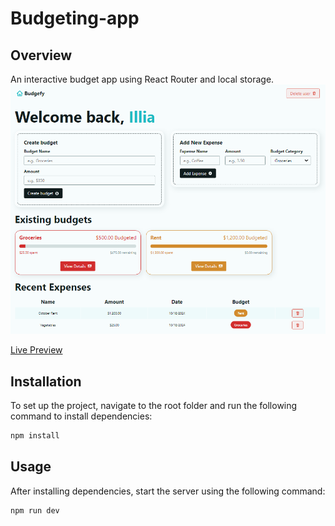 # Budgeting-app

## Overview
An interactive budget app using React Router and local storage.
![Homepage preview of demo page](public/budget-app-preview.png)

[Live Preview]()

## Installation

To set up the project, navigate to the root folder and run the following command to install dependencies:

```bash
npm install
```

## Usage

After installing dependencies, start the server using the following command:

```bash
npm run dev
```